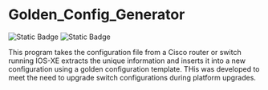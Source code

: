 # Golden_Config_Generator
![Static Badge](https://img.shields.io/badge/Stage-Development-orange)
![Static Badge](https://img.shields.io/badge/Tested%20Python-%203.9%7C3.10%7C3.11%7C3.12-blue?logo=python&logoColor=green&link=https%3A%2F%2Fwww.python.org%2Fdownloads%2F)



This program takes the configuration file from a Cisco router or switch running IOS-XE extracts the unique information and inserts it into a new configuration using a golden configuration template.  THis was developed to meet the need to upgrade switch configurations during platform upgrades.
